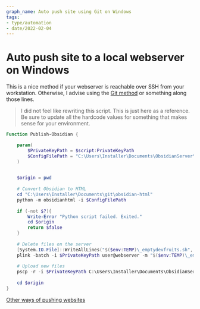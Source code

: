```yaml
---
graph_name: Auto push site using Git on Windows
tags:
- type/automation
- date/2022-02-04
---
```



# Auto push site to a local webserver on Windows
This is a nice method if your webserver is reachable over SSH from your workstation. Otherwise, I advise using the [Git method](../Automation/AutomationWindows.md) or something along those lines.

> I did not feel like rewriting this script. This is just here as a reference. Be sure to update all the hardcode values for something that makes sense for your environment.

``` powershell
Function Publish-Obsidian {

	param(
		$PrivateKeyPath = $script:PrivateKeyPath
		$ConfigFilePath = "C:\Users\Installer\Documents\ObsidianServer\configs\devfruits.yml"
	)
	

	$origin = pwd
	
	# Convert Obsidian to HTML
	cd "C:\Users\Installer\Documents\git\obsidian-html"
	python -m obsidianhtml -i $ConfigFilePath
	
	if (-not $?){
		Write-Error "Python script failed. Exited."
		cd $origin
		return $false
	}
	
	# Delete files on the server
	[System.IO.File]::WriteAllLines("$($env:TEMP)\_emptydevfruits.sh", "rm -rf /home/web/www/devfruits/*")
	plink -batch -i $PrivateKeyPath user@webserver -m "$($env:TEMP)\_emptydevfruits.sh"
	
	# Upload new files
	pscp -r -i $PrivateKeyPath C:\Users\Installer\Documents\ObsidianServer\LocalDevfruits\output\html\* user@webserver:/home/web/www/devfruits/
	
	cd $origin
}
```


[Other ways of pushing websites](../Automation/Automate%20website%20deployment.md)
